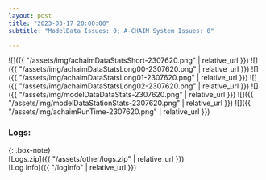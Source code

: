 ```yaml
---
layout: post
title: "2023-03-17 20:00:00"
subtitle: "ModelData Issues: 0; A-CHAIM System Issues: 0"

---
```


![]({{ "/assets/img/achaimDataStatsShort-2307620.png" | relative_url }})
![]({{ "/assets/img/achaimDataStatsLong00-2307620.png" | relative_url }})
![]({{ "/assets/img/achaimDataStatsLong01-2307620.png" | relative_url }})
![]({{ "/assets/img/achaimDataStatsLong02-2307620.png" | relative_url }})
![]({{ "/assets/img/modelDataDataStats-2307620.png" | relative_url }})
![]({{ "/assets/img/modelDataStationStats-2307620.png" | relative_url }})
![]({{ "/assets/img/achaimRunTime-2307620.png" | relative_url }})




### Logs:  
  
{: .box-note}  
[Logs.zip]({{ "/assets/other/logs.zip" | relative_url }})  
[Log Info]({{ "/logInfo" | relative_url }})  
